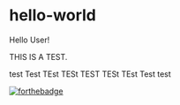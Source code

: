 # hello-world
Hello User!

THIS IS A TEST.

test
Test
TEst
TESt
TEST
TESt
TEst
Test
test

[![forthebadge](https://forthebadge.com/images/badges/made-with-markdown.svg)](https://forthebadge.com)
